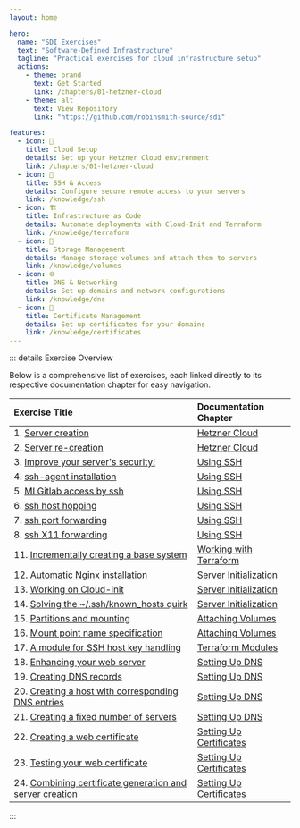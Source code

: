 ```yaml
---
layout: home

hero:
  name: "SDI Exercises"
  text: "Software-Defined Infrastructure"
  tagline: "Practical exercises for cloud infrastructure setup"
  actions:
    - theme: brand
      text: Get Started
      link: /chapters/01-hetzner-cloud
    - theme: alt
      text: View Repository
      link: "https://github.com/robinsmith-source/sdi"

features:
  - icon: 🚀
    title: Cloud Setup
    details: Set up your Hetzner Cloud environment
    link: /chapters/01-hetzner-cloud
  - icon: 🔐
    title: SSH & Access
    details: Configure secure remote access to your servers
    link: /knowledge/ssh
  - icon: 🏗️
    title: Infrastructure as Code
    details: Automate deployments with Cloud-Init and Terraform
    link: /knowledge/terraform
  - icon: 💾
    title: Storage Management
    details: Manage storage volumes and attach them to servers
    link: /knowledge/volumes
  - icon: 🌐
    title: DNS & Networking
    details: Set up domains and network configurations
    link: /knowledge/dns
  - icon: 📜
    title: Certificate Management
    details: Set up certificates for your domains
    link: /knowledge/certificates
---
```


::: details Exercise Overview

Below is a comprehensive list of exercises, each linked directly to its respective documentation chapter for easy navigation.

| Exercise Title                                                                                                                                                        | Documentation Chapter                                                       |
| :-------------------------------------------------------------------------------------------------------------------------------------------------------------------- | :-------------------------------------------------------------------------- |
| 1. [Server creation ](https://medieninformatik.cloud/sdi_cloudProvider_webAdminGui.html#sdiQandaGuiCreateServer)                                                      | [Hetzner Cloud](/chapters/01-hetzner-cloud#exercise-1)                      |
| 2. [Server re-creation](https://medieninformatik.cloud/sdi_cloudProvider_webAdminGui.html#sdiQandaGuiReCreateServer)                                                  | [Hetzner Cloud](/chapters/01-hetzner-cloud#exercise-2)                      |
| 3. [Improve your server's security!](https://medieninformatik.cloud/sdiSshBase.html#sdi_cloudProvider_webAdminGui_quandaServerImproved)                               | [Using SSH](/chapters/02-using-ssh#exercise-3)                              |
| 4. [ssh-agent installation](https://medieninformatik.cloud/sdiSshAgent.html#sdiSshQandaInstallSshAgent)                                                               | [Using SSH](/chapters/02-using-ssh#exercise-4)                              |
| 5. [MI Gitlab access by ssh](https://medieninformatik.cloud/sdiSshAgent.html#sdiSshMiGitlab)                                                                          | [Using SSH](/chapters/02-using-ssh#exercise-5)                              |
| 6. [ssh host hopping](https://medieninformatik.cloud/sdiSshAgentForwarding.html#sdiSshQandaAgentForward)                                                              | [Using SSH](/chapters/02-using-ssh#exercise-6)                              |
| 7. [ssh port forwarding](https://medieninformatik.cloud/sdiSshPortForward.html#sdiSshQandaPortForward)                                                                | [Using SSH](/chapters/02-using-ssh#exercise-7)                              |
| 8. [ssh X11 forwarding](https://medieninformatik.cloud/sdiSshX11Forward.html#sdiSshQandaX11Forward)                                                                   | [Using SSH](/chapters/02-using-ssh#exercise-8)                              |
| 11. [Incrementally creating a base system](https://medieninformatik.cloud/sdi_cloudProvider_terra.html#sdi_cloudProvider_terra_qandaBasicSystem)                      | [Working with Terraform](/chapters/03-working-with-terraform#exercise-11)   |
| 12. [Automatic Nginx installation](https://medieninformatik.cloud/sdi_cloudProvider_cloudInit.html#sdi_cloudProvider_cloudInit_qanda_NginxByBash)                     | [Server Initialization](/chapters/04-server-initialization#exercise-12)     |
| 13. [Working on Cloud-init](https://medieninformatik.cloud/sdi_cloudProvider_cloudInit.html#sdi_cloudProvider_cloudInit_qanda_gettingStarted)                         | [Server Initialization](/chapters/04-server-initialization#exercise-13)     |
| 14. [Solving the ~/.ssh/known_hosts quirk](https://medieninformatik.cloud/sdi_cloudProvider_cloudInit.html#sdi_cloudProvider_cloudInit_qanda_solveSshKnownHosts)      | [Server Initialization](/chapters/04-server-initialization#exercise-14)     |
| 15. [Partitions and mounting](https://medieninformatik.cloud/sdi_cloudProvider_volume.html#sdi_cloudProvider_volume_qanda_ManualMount)                                | [Attaching Volumes](/chapters/05-attaching-volumes#exercise-15)             |
| 16. [Mount point name specification](https://medieninformatik.cloud/sdi_cloudProvider_volume.html#sdi_cloudProvider_volume_qanda_mountPointName)                      | [Attaching Volumes](/chapters/05-attaching-volumes#exercise-16)             |
| 17. [A module for SSH host key handling](https://medieninformatik.cloud/sdi_cloudProvider_modules.html#sdi_cloudProvider_modules_qanda_moduleFileGen)                 | [Terraform Modules](/chapters/06-terraform-modules#exercise-17)             |
| 18. [Enhancing your web server](https://medieninformatik.cloud/sdiDnsProjectNameServer.html#_qanda)                                                                   | [Setting Up DNS](/chapters/07-setting-up-dns#exercise-18)                   |
| 19. [Creating DNS records](https://medieninformatik.cloud/sdi_cloudProvider_dns.html#sdi_cloudProvider_dns_quandaPureDns)                                             | [Setting Up DNS](/chapters/07-setting-up-dns#exercise-19)                   |
| 20. [Creating a host with corresponding DNS entries](https://medieninformatik.cloud/sdi_cloudProvider_dns.html#sdi_cloudProvider_dns_quanda_hostAndDns)               | [Setting Up DNS](/chapters/07-setting-up-dns#exercise-20)                   |
| 21. [Creating a fixed number of servers](https://medieninformatik.cloud/sdi_cloudProvider_dns.html#sdi_cloudProvider_loops_qanda_multiServerGen)                      | [Setting Up DNS](/chapters/07-setting-up-dns#exercise-21)                   |
| 22. [Creating a web certificate](https://medieninformatik.cloud/sdi_cloudProvider_certs.html#sdi_cloudProvider_certs_qanda_createCert)                                | [Setting Up Certificates](/chapters/08-setting-up-certificates#exercise-22) |
| 23. [Testing your web certificate](https://medieninformatik.cloud/sdi_cloudProvider_certs.html#sdi_cloudProvider_certs_qanda_testCert)                                | [Setting Up Certificates](/chapters/08-setting-up-certificates#exercise-23) |
| 24. [Combining certificate generation and server creation](https://medieninformatik.cloud/sdi_cloudProvider_certs.html#sdi_cloudProvider_certs_qanda_tlsCompleteHost) | [Setting Up Certificates](/chapters/08-setting-up-certificates#exercise-24) |

:::
